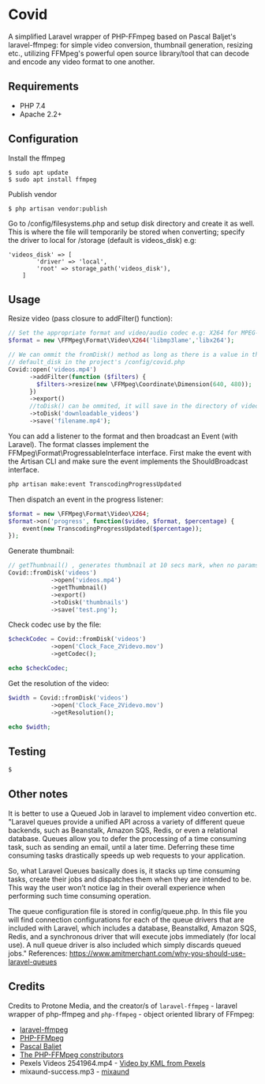 # Covid
A simplified Laravel wrapper of PHP-FFmpeg based on Pascal Baljet's laravel-ffmpeg: for simple video conversion, thumbnail generation, resizing etc., utilizing FFMpeg's powerful open source library/tool that can decode and encode any video format to one another.
## Requirements

* PHP 7.4
* Apache 2.2+

## Configuration
Install the ffmpeg

	$ sudo apt update
	$ sudo apt install ffmpeg
Publish vendor

	$ php artisan vendor:publish

Go to /config/filesystems.php and setup disk directory and create it as well. This is where the file will temporarily be stored when converting; specify the driver to local for /storage (default is videos_disk) e.g:

	'videos_disk' => [
            'driver' => 'local',
            'root' => storage_path('videos_disk'),
        ]

## Usage
Resize video (pass closure to addFilter() function):

```php
// Set the appropriate format and video/audio codec e.g: X264 for MPEG-4 conversion; MP3 for mp3 conversion
$format = new \FFMpeg\Format\Video\X264('libmp3lame','libx264');

// We can ommit the fromDisk() method as long as there is a value in the
// default_disk in the project's /config/covid.php
Covid::open('videos.mp4')
      ->addFilter(function ($filters) {
        $filters->resize(new \FFMpeg\Coordinate\Dimension(640, 480));
      })
      ->export()
      //toDisk() can be ommited, it will save in the directory of video by default
      ->toDisk('downloadable_videos')
      ->save('filename.mp4');

```
You can add a listener to the format and then broadcast an Event (with Laravel). The format classes implement the FFMpeg\Format\ProgressableInterface interface. First make the event with the Artisan CLI and make sure the event implements the ShouldBroadcast interface.
```bash
php artisan make:event TranscodingProgressUpdated
```
Then dispatch an event in the progress listener:
```php
$format = new \FFMpeg\Format\Video\X264;
$format->on('progress', function($video, $format, $percentage) {
    event(new TranscodingProgressUpdated($percentage));
});
```

Generate thumbnail:
```php
// getThumbnail() , generates thumbnail at 10 secs mark, when no params passed
Covid::fromDisk('videos')
            ->open('videos.mp4')
            ->getThumbnail()
            ->export()
            ->toDisk('thumbnails')
            ->save('test.png');
```

Check codec use by the file:
```php
$checkCodec = Covid::fromDisk('videos')
            ->open('Clock_Face_2Videvo.mov')
            ->getCodec();

echo $checkCodec;
```

Get the resolution of the video:
```php
$width = Covid::fromDisk('videos')
            ->open('Clock_Face_2Videvo.mov')
            ->getResolution();

echo $width;
```

## Testing

``` bash
$
```

## Other notes
It is better to use a Queued Job in laravel to implement video convertion etc. "Laravel queues provide a unified API across a variety of different queue backends, such as Beanstalk, Amazon SQS, Redis, or even a relational database. Queues allow you to defer the processing of a time consuming task, such as sending an email, until a later time. Deferring these time consuming tasks drastically speeds up web requests to your application.

So, what Laravel Queues basically does is, it stacks up time consuming tasks, create their jobs and dispatches them when they are intended to be. This way the user won’t notice lag in their overall experience when performing such time consuming operation.

The queue configuration file is stored in config/queue.php. In this file you will find connection configurations for each of the queue drivers that are included with Laravel, which includes a database, Beanstalkd, Amazon SQS, Redis, and a synchronous driver that will execute jobs immediately (for local use). A null queue driver is also included which simply discards queued jobs."
References: https://www.amitmerchant.com/why-you-should-use-laravel-queues


## Credits
Credits to Protone Media, and the creator/s of
`laravel-ffmpeg` - laravel wrapper of php-ffmpeg and `php-ffmpeg` - object oriented library of FFmpeg:
- [laravel-ffmpeg](https://github.com/pascalbaljetmedia/laravel-ffmpeg)
- [PHP-FFMpeg](https://github.com/PHP-FFMpeg/PHP-FFMpeg)
- [Pascal Baljet](https://github.com/pascalbaljet)
- [The PHP-FFMpeg constributors](https://github.com/PHP-FFMpeg/PHP-FFMpeg/graphs/contributors)
- Pexels Videos 2541964.mp4 - [Video by KML from Pexels](https://www.pexels.com/video/a-sparkle-of-liquid-in-a-black-background-2541964/)
- mixaund-success.mp3 - [mixaund](https://www.free-stock-music.com/artist.mixaund.html)